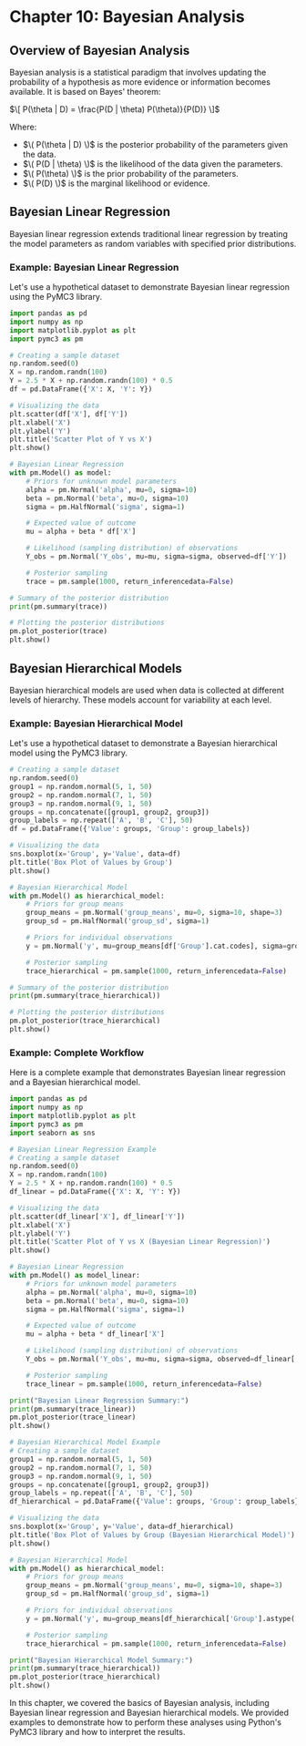 # Chapter 10: Bayesian Analysis
## Overview of Bayesian Analysis

Bayesian analysis is a statistical paradigm that involves updating the probability of a hypothesis as more evidence or information becomes available. It is based on Bayes' theorem:

$\[ P(\theta | D) = \frac{P(D | \theta) P(\theta)}{P(D)} \]$

Where:
- $\( P(\theta | D) \)$ is the posterior probability of the parameters given the data.
- $\( P(D | \theta) \)$ is the likelihood of the data given the parameters.
- $\( P(\theta) \)$ is the prior probability of the parameters.
- $\( P(D) \)$ is the marginal likelihood or evidence.

## Bayesian Linear Regression
Bayesian linear regression extends traditional linear regression by treating the model parameters as random variables with specified prior distributions.

### Example: Bayesian Linear Regression
Let's use a hypothetical dataset to demonstrate Bayesian linear regression using the PyMC3 library.

```python
import pandas as pd
import numpy as np
import matplotlib.pyplot as plt
import pymc3 as pm

# Creating a sample dataset
np.random.seed(0)
X = np.random.randn(100)
Y = 2.5 * X + np.random.randn(100) * 0.5
df = pd.DataFrame({'X': X, 'Y': Y})

# Visualizing the data
plt.scatter(df['X'], df['Y'])
plt.xlabel('X')
plt.ylabel('Y')
plt.title('Scatter Plot of Y vs X')
plt.show()

# Bayesian Linear Regression
with pm.Model() as model:
    # Priors for unknown model parameters
    alpha = pm.Normal('alpha', mu=0, sigma=10)
    beta = pm.Normal('beta', mu=0, sigma=10)
    sigma = pm.HalfNormal('sigma', sigma=1)

    # Expected value of outcome
    mu = alpha + beta * df['X']

    # Likelihood (sampling distribution) of observations
    Y_obs = pm.Normal('Y_obs', mu=mu, sigma=sigma, observed=df['Y'])

    # Posterior sampling
    trace = pm.sample(1000, return_inferencedata=False)

# Summary of the posterior distribution
print(pm.summary(trace))

# Plotting the posterior distributions
pm.plot_posterior(trace)
plt.show()
```

## Bayesian Hierarchical Models
Bayesian hierarchical models are used when data is collected at different levels of hierarchy. These models account for variability at each level.

### Example: Bayesian Hierarchical Model
Let's use a hypothetical dataset to demonstrate a Bayesian hierarchical model using the PyMC3 library.

```python
# Creating a sample dataset
np.random.seed(0)
group1 = np.random.normal(5, 1, 50)
group2 = np.random.normal(7, 1, 50)
group3 = np.random.normal(9, 1, 50)
groups = np.concatenate([group1, group2, group3])
group_labels = np.repeat(['A', 'B', 'C'], 50)
df = pd.DataFrame({'Value': groups, 'Group': group_labels})

# Visualizing the data
sns.boxplot(x='Group', y='Value', data=df)
plt.title('Box Plot of Values by Group')
plt.show()

# Bayesian Hierarchical Model
with pm.Model() as hierarchical_model:
    # Priors for group means
    group_means = pm.Normal('group_means', mu=0, sigma=10, shape=3)
    group_sd = pm.HalfNormal('group_sd', sigma=1)

    # Priors for individual observations
    y = pm.Normal('y', mu=group_means[df['Group'].cat.codes], sigma=group_sd, observed=df['Value'])

    # Posterior sampling
    trace_hierarchical = pm.sample(1000, return_inferencedata=False)

# Summary of the posterior distribution
print(pm.summary(trace_hierarchical))

# Plotting the posterior distributions
pm.plot_posterior(trace_hierarchical)
plt.show()
```

### Example: Complete Workflow
Here is a complete example that demonstrates Bayesian linear regression and a Bayesian hierarchical model.

```python
import pandas as pd
import numpy as np
import matplotlib.pyplot as plt
import pymc3 as pm
import seaborn as sns

# Bayesian Linear Regression Example
# Creating a sample dataset
np.random.seed(0)
X = np.random.randn(100)
Y = 2.5 * X + np.random.randn(100) * 0.5
df_linear = pd.DataFrame({'X': X, 'Y': Y})

# Visualizing the data
plt.scatter(df_linear['X'], df_linear['Y'])
plt.xlabel('X')
plt.ylabel('Y')
plt.title('Scatter Plot of Y vs X (Bayesian Linear Regression)')
plt.show()

# Bayesian Linear Regression
with pm.Model() as model_linear:
    # Priors for unknown model parameters
    alpha = pm.Normal('alpha', mu=0, sigma=10)
    beta = pm.Normal('beta', mu=0, sigma=10)
    sigma = pm.HalfNormal('sigma', sigma=1)

    # Expected value of outcome
    mu = alpha + beta * df_linear['X']

    # Likelihood (sampling distribution) of observations
    Y_obs = pm.Normal('Y_obs', mu=mu, sigma=sigma, observed=df_linear['Y'])

    # Posterior sampling
    trace_linear = pm.sample(1000, return_inferencedata=False)

print("Bayesian Linear Regression Summary:")
print(pm.summary(trace_linear))
pm.plot_posterior(trace_linear)
plt.show()

# Bayesian Hierarchical Model Example
# Creating a sample dataset
group1 = np.random.normal(5, 1, 50)
group2 = np.random.normal(7, 1, 50)
group3 = np.random.normal(9, 1, 50)
groups = np.concatenate([group1, group2, group3])
group_labels = np.repeat(['A', 'B', 'C'], 50)
df_hierarchical = pd.DataFrame({'Value': groups, 'Group': group_labels})

# Visualizing the data
sns.boxplot(x='Group', y='Value', data=df_hierarchical)
plt.title('Box Plot of Values by Group (Bayesian Hierarchical Model)')
plt.show()

# Bayesian Hierarchical Model
with pm.Model() as hierarchical_model:
    # Priors for group means
    group_means = pm.Normal('group_means', mu=0, sigma=10, shape=3)
    group_sd = pm.HalfNormal('group_sd', sigma=1)

    # Priors for individual observations
    y = pm.Normal('y', mu=group_means[df_hierarchical['Group'].astype('category').cat.codes], sigma=group_sd, observed=df_hierarchical['Value'])

    # Posterior sampling
    trace_hierarchical = pm.sample(1000, return_inferencedata=False)

print("Bayesian Hierarchical Model Summary:")
print(pm.summary(trace_hierarchical))
pm.plot_posterior(trace_hierarchical)
plt.show()
```

In this chapter, we covered the basics of Bayesian analysis, including Bayesian linear regression and Bayesian hierarchical models. We provided examples to demonstrate how to perform these analyses using Python's PyMC3 library and how to interpret the results.
